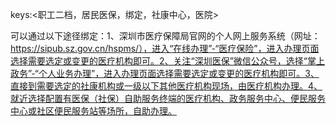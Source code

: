 keys:<职工二档，居民医保，绑定，社康中心，医院>

可以通过以下途径绑定：1、深圳市医疗保障局官网的个人网上服务系统（网址：https://sipub.sz.gov.cn/hspms/），进入“在线办理”-“医疗保险”，进入办理页面选择需要选定或变更的医疗机构即可。2、关注“深圳医保”微信公众号，选择“掌上政务”-“个人业务办理”，进入办理页面选择需要选定或变更的医疗机构即可。3、直接到需要选定的社康机构或一级以下其他医疗机构现场，由医疗机构办理。4、就近选择配置有医保（社保）自助服务终端的医疗机构、政务服务中心、便民服务中心或社区便民服务站等场所，自助办理。
